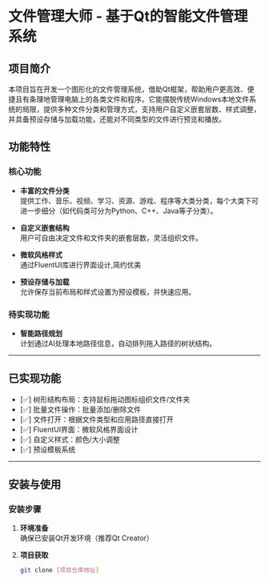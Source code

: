 # 文件管理大师 - 基于Qt的智能文件管理系统

## 项目简介
本项目旨在开发一个图形化的文件管理系统，借助Qt框架，帮助用户更高效、便捷且有条理地管理电脑上的各类文件和程序。它能摆脱传统Windows本地文件系统的局限，提供多种文件分类和管理方式，支持用户自定义嵌套层数、样式调整，并具备预设存储与加载功能，还能对不同类型的文件进行预览和播放。

## 功能特性
### 核心功能
- **丰富的文件分类**  
  提供工作、音乐、视频、学习、资源、游戏、程序等大类分类，每个大类下可进一步细分（如代码类可分为Python、C++、Java等子分类）。

- **自定义嵌套结构**  
  用户可自由决定文件和文件夹的嵌套层数，灵活组织文件。

- **微软风格样式**  
  通过FluentUI库进行界面设计,简约优美

- **预设存储与加载**  
  允许保存当前布局和样式设置为预设模板，并快速应用。


### 待实现功能
- **智能路径规划**  
  计划通过AI处理本地路径信息，自动排列拖入路径的树状结构。

---

## 已实现功能
- [✅] 树形结构布局：支持鼠标拖动图标组织文件/文件夹
- [✅] 批量文件操作：批量添加/删除文件
- [✅] 文件打开：根据文件类型和应用路径直接打开
- [✅] FluentUI界面：微软风格界面设计
- [✅] 自定义样式：颜色/大小调整
- [✅] 预设模板系统

---

## 安装与使用
### 安装步骤
1. **环境准备**  
   确保已安装Qt开发环境（推荐Qt Creator）

2. **项目获取**  
   ```bash
   git clone [项目仓库地址]
